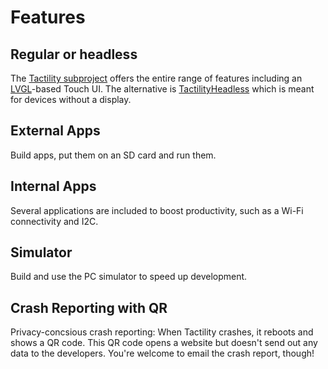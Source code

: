 # Features

## Regular or headless

The [Tactility subproject](https://github.com/ByteWelder/Tactility/tree/main/Tactility) offers the entire range of features including an [LVGL](https://github.com/lvgl/lvgl)-based Touch UI.
The alternative is [TactilityHeadless](https://github.com/ByteWelder/Tactility/tree/main/TactilityHeadless) which is meant for devices without a display.

## External Apps

Build apps, put them on an SD card and run them.

## Internal Apps

Several applications are included to boost productivity, such as a Wi-Fi connectivity and I2C.

## Simulator

Build and use the PC simulator to speed up development.

## Crash Reporting with QR

Privacy-concsious crash reporting: When Tactility crashes, it reboots and shows a QR code.
This QR code opens a website but doesn't send out any data to the developers. You're welcome to email the crash report, though!

